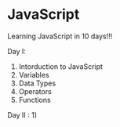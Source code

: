 # JavaScript

Learning JavaScript in 10 days!!!

Day I:
1) Intorduction to JavaScript
2) Variables
3) Data Types
4) Operators
5) Functions

Day II :
1)
